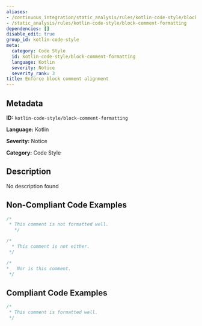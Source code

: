```yaml
---
aliases:
- /continuous_integration/static_analysis/rules/kotlin-code-style/block-comment-formatting
- /static_analysis/rules/kotlin-code-style/block-comment-formatting
dependencies: []
disable_edit: true
group_id: kotlin-code-style
meta:
  category: Code Style
  id: kotlin-code-style/block-comment-formatting
  language: Kotlin
  severity: Notice
  severity_rank: 3
title: Enforce block comment alignment
---
```

<!--  SOURCED FROM https://github.com/DataDog/datadog-static-analyzer-rule-docs -->


## Metadata
**ID:** `kotlin-code-style/block-comment-formatting`

**Language:** Kotlin

**Severity:** Notice

**Category:** Code Style

## Description
No description found

## Non-Compliant Code Examples
```kotlin
/*
 * This comment is not formatted well.
   */

/*
  * This comment is not either.
 */

/*
*   Nor is this comment.
 */
```

## Compliant Code Examples
```kotlin
/*
 * This comment is formatted well.
 */
```
